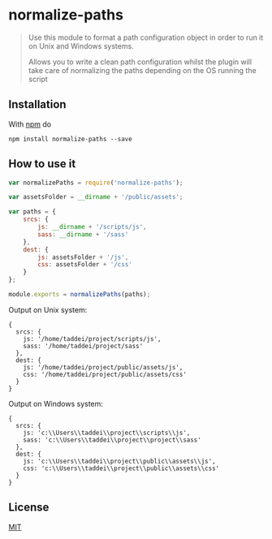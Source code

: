 # normalize-paths

> Use this module to format a path configuration object in order to run it on Unix and Windows systems.
>
> Allows you to write a clean path configuration whilst the plugin will take care of normalizing the paths depending on the OS running the script


## Installation

With [npm](https://www.npmjs.com/) do

    npm install normalize-paths --save

## How to use it

```javascript
var normalizePaths = require('normalize-paths');

var assetsFolder = __dirname + '/public/assets';

var paths = {
    srcs: {
        js: __dirname + '/scripts/js',
        sass: __dirname + '/sass'
    },
    dest: {
        js: assetsFolder + '/js',
        css: assetsFolder + '/css'
    }
};

module.exports = normalizePaths(paths);
```

Output on Unix system:
```
{
  srcs: {
    js: '/home/taddei/project/scripts/js',
    sass: '/home/taddei/project/sass'
  },
  dest: {
    js: '/home/taddei/project/public/assets/js',
    css: '/home/taddei/project/public/assets/css'
  }
}
```

Output on Windows system:
```
{
  srcs: {
    js: 'c:\\Users\\taddei\\project\\scripts\\js',
    sass: 'c:\\Users\\taddei\\project\\project\\sass'
  },
  dest: {
    js: 'c:\\Users\\taddei\\project\\public\\assets\\js',
    css: 'c:\\Users\\taddei\\project\\public\\assets\\css'
  }
}
```

## License

[MIT](http://g14n.info/mit-license/)
